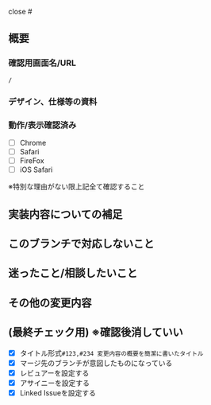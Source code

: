 close #

## 概要

### 確認用画面名/URL
`/`

### デザイン、仕様等の資料

### 動作/表示確認済み
- [ ] Chrome
- [ ] Safari
- [ ] FireFox
- [ ] iOS Safari

※特別な理由がない限上記全て確認すること

## 実装内容についての補足


## このブランチで対応しないこと


## 迷ったこと/相談したいこと


## その他の変更内容


## (最終チェック用) ※確認後消していい
- [x] タイトル形式`#123,#234 変更内容の概要を簡潔に書いたタイトル`
- [x] マージ先のブランチが意図したものになっている
- [x] レビュアーを設定する
- [x] アサイニーを設定する
- [x] Linked Issueを設定する
